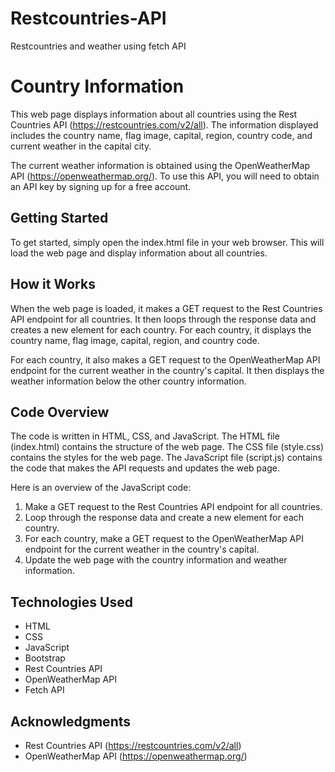 # Restcountries-API
Restcountries and weather using fetch API

# Country Information

This web page displays information about all countries using the Rest Countries API (https://restcountries.com/v2/all). The information displayed includes the country name, flag image, capital, region, country code, and current weather in the capital city.

The current weather information is obtained using the OpenWeatherMap API (https://openweathermap.org/). To use this API, you will need to obtain an API key by signing up for a free account.

## Getting Started

To get started, simply open the index.html file in your web browser. This will load the web page and display information about all countries.

## How it Works

When the web page is loaded, it makes a GET request to the Rest Countries API endpoint for all countries. It then loops through the response data and creates a new element for each country. For each country, it displays the country name, flag image, capital, region, and country code.

For each country, it also makes a GET request to the OpenWeatherMap API endpoint for the current weather in the country's capital. It then displays the weather information below the other country information.

## Code Overview

The code is written in HTML, CSS, and JavaScript. The HTML file (index.html) contains the structure of the web page. The CSS file (style.css) contains the styles for the web page. The JavaScript file (script.js) contains the code that makes the API requests and updates the web page.

Here is an overview of the JavaScript code:

1. Make a GET request to the Rest Countries API endpoint for all countries.
2. Loop through the response data and create a new element for each country.
3. For each country, make a GET request to the OpenWeatherMap API endpoint for the current weather in the country's capital.
4. Update the web page with the country information and weather information.

## Technologies Used

- HTML
- CSS
- JavaScript
- Bootstrap
- Rest Countries API
- OpenWeatherMap API
- Fetch API

## Acknowledgments

- Rest Countries API (https://restcountries.com/v2/all)
- OpenWeatherMap API (https://openweathermap.org/)
